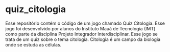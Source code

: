# quiz_citologia
Esse repositório contém o código de um jogo chamado Quiz Citologia.
Esse jogo foi desenvolvido por alunos do Instituto Mauá de Tecnologia (IMT) como parte da disciplina Projeto Integrador Interdisciplinar.
Esse jogo se trata de um quiz sobre o tema citologia. Citologia é um campo da biologia onde se estuda as células.
